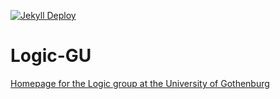 [![Jekyll Deploy](https://github.com/greleigh/Logic-GU/actions/workflows/main.yml/badge.svg)](https://github.com/greleigh/Logic-GU/actions/workflows/main.yml)


# Logic-GU
[Homepage for the Logic group at the University of Gothenburg](https://www.logic-gu.se)
